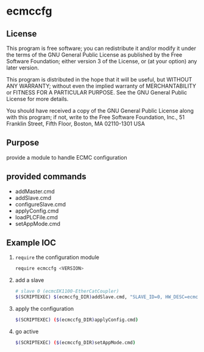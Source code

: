 # ecmccfg

## License
This program is free software; you can redistribute it and/or modify
   it under the terms of the GNU General Public License as published by
   the Free Software Foundation; either version 3 of the License, or
   (at your option) any later version.
   
This program is distributed in the hope that it will be useful,
   but WITHOUT ANY WARRANTY; without even the implied warranty of
   MERCHANTABILITY or FITNESS FOR A PARTICULAR PURPOSE.  See the
   GNU General Public License for more details.
   
You should have received a copy of the GNU General Public License
   along with this program; if not, write to the Free Software Foundation,
   Inc., 51 Franklin Street, Fifth Floor, Boston, MA 02110-1301  USA


## Purpose

provide a module to handle ECMC configuration

## provided commands

*   addMaster.cmd
*   addSlave.cmd
*   configureSlave.cmd
*   applyConfig.cmd
*   loadPLCFile.cmd
*   setAppMode.cmd

## Example IOC

1.  `require` the configuration module

    ```bash
    require ecmccfg <VERSION>
    ```

2.  add a slave

    ```bash
    # slave 0 (ecmcEK1100-EtherCatCoupler)
    $(SCRIPTEXEC) $(ecmccfg_DIR)addSlave.cmd, "SLAVE_ID=0, HW_DESC=ecmcEK1100"
    ```

3.  apply the configuration

    ```bash
    $(SCRIPTEXEC) ($(ecmccfg_DIR)applyConfig.cmd)
    ```

4. go active

    ```bash
    $(SCRIPTEXEC) ($(ecmccfg_DIR)setAppMode.cmd)
    ```
